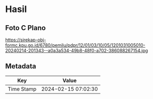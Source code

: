 # Hasil

## Foto C Plano

https://sirekap-obj-formc.kpu.go.id/6780/pemilu/pdpr/12/01/03/10/05/1201031005010-20240214-201343--a0a3a534-49b8-48f0-a702-386088267154.jpg


## Metadata

| Key        | Value               |
| ---------- | ------------------- |
| Time Stamp | 2024-02-15 07:02:30 |



